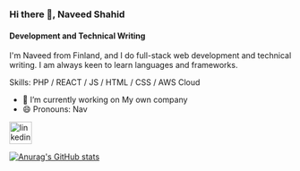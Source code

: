 ### Hi there 👋, Naveed Shahid
#### Development and Technical Writing

I'm Naveed from Finland, and I do full-stack web development and technical writing. I am always keen to learn languages and frameworks.

Skills: PHP / REACT / JS / HTML / CSS / AWS Cloud

- 🔭 I’m currently working on My own company 
- 😄 Pronouns: Nav 


[<img src='https://cdn.jsdelivr.net/npm/simple-icons@3.0.1/icons/linkedin.svg' alt='linkedin' height='40'>](https://www.linkedin.com/in/https://www.linkedin.com/in/naveed-shahid-4a26ba102//)  



[![Anurag's GitHub stats](https://github-readme-stats.vercel.app/api?username=naveeshahid08)](https://github.com/anuraghazra/github-readme-stats)
